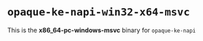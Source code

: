 # `opaque-ke-napi-win32-x64-msvc`

This is the **x86_64-pc-windows-msvc** binary for `opaque-ke-napi`
